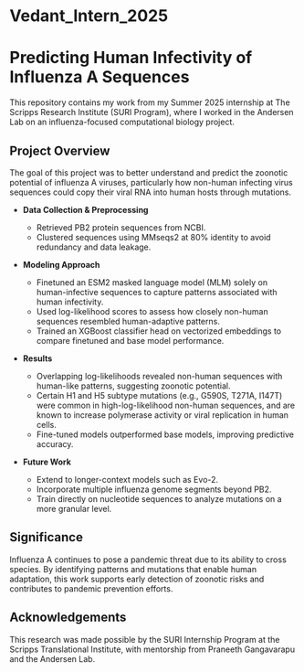 # Vedant_Intern_2025

# Predicting Human Infectivity of Influenza A Sequences  

This repository contains my work from my Summer 2025 internship at The Scripps Research Institute (SURI Program), where I worked in the Andersen Lab on an influenza-focused computational biology project.  

## Project Overview  

The goal of this project was to better understand and predict the zoonotic potential of influenza A viruses, particularly how non-human infecting virus sequences could copy their viral RNA into human hosts through mutations.  

- **Data Collection & Preprocessing**  
  - Retrieved PB2 protein sequences from NCBI.  
  - Clustered sequences using MMseqs2 at 80% identity to avoid redundancy and data leakage.  

- **Modeling Approach**
  - Finetuned an ESM2 masked language model (MLM) solely on human-infective sequences to capture patterns associated with human infectivity.  
  - Used log-likelihood scores to assess how closely non-human sequences resembled human-adaptive patterns.  
  - Trained an XGBoost classifier head on vectorized embeddings to compare finetuned and base model performance.

- **Results**
  - Overlapping log-likelihoods revealed non-human sequences with human-like patterns, suggesting zoonotic potential.  
  - Certain H1 and H5 subtype mutations (e.g., G590S, T271A, I147T) were common in high-log-likelihood non-human sequences, and are known to increase polymerase activity or viral replication in human cells.  
  - Fine-tuned models outperformed base models, improving predictive accuracy.  

- **Future Work**  
  - Extend to longer-context models such as Evo-2.
  - Incorporate multiple influenza genome segments beyond PB2.  
  - Train directly on nucleotide sequences to analyze mutations on a more granular level.  

## Significance  

Influenza A continues to pose a pandemic threat due to its ability to cross species. By identifying patterns and mutations that enable human adaptation, this work supports early detection of zoonotic risks and contributes to pandemic prevention efforts.  

## Acknowledgements  

This research was made possible by the SURI Internship Program at the Scripps Translational Institute, with mentorship from Praneeth Gangavarapu and the Andersen Lab.
